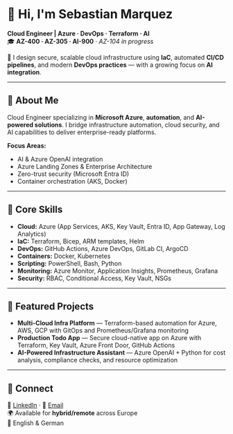 # 👋 Hi, I'm Sebastian Marquez  
**Cloud Engineer | Azure · DevOps · Terraform · AI**  
🎓 **AZ-400 · AZ-305 · AI-900** · *AZ-104 in progress*  

🔧 I design secure, scalable cloud infrastructure using **IaC**, automated **CI/CD pipelines**, and modern **DevOps practices** — with a growing focus on **AI integration**.  

---

## 🚀 About Me  
Cloud Engineer specializing in **Microsoft Azure**, **automation**, and **AI-powered solutions**. I bridge infrastructure automation, cloud security, and AI capabilities to deliver enterprise-ready platforms.  

**Focus Areas:**  
- AI & Azure OpenAI integration  
- Azure Landing Zones & Enterprise Architecture  
- Zero-trust security (Microsoft Entra ID)  
- Container orchestration (AKS, Docker)  

---

## 🎯 Core Skills  
- **Cloud:** Azure (App Services, AKS, Key Vault, Entra ID, App Gateway, Log Analytics)  
- **IaC:** Terraform, Bicep, ARM templates, Helm  
- **DevOps:** GitHub Actions, Azure DevOps, GitLab CI, ArgoCD  
- **Containers:** Docker, Kubernetes  
- **Scripting:** PowerShell, Bash, Python  
- **Monitoring:** Azure Monitor, Application Insights, Prometheus, Grafana  
- **Security:** RBAC, Conditional Access, Key Vault, NSGs  

---

## 📁 Featured Projects  
- **Multi-Cloud Infra Platform** — Terraform-based automation for Azure, AWS, GCP with GitOps and Prometheus/Grafana monitoring  
- **Production Todo App** — Secure cloud-native app on Azure with Terraform, Key Vault, Azure Front Door, GitHub Actions  
- **AI-Powered Infrastructure Assistant** — Azure OpenAI + Python for cost analysis, compliance checks, and resource optimization  

---

## 🤝 Connect  
💼 [LinkedIn](#) · 📧 [Email](#)  
🌍 Available for **hybrid/remote** across Europe  
💬 English & German  
